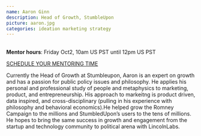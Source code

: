 ```yaml
---
name: Aaron Ginn
description: Head of Growth, StumbleUpon
picture: aaron.jpg
categories: ideation marketing strategy
---
```


<br>
<b>Mentor hours</b>: Friday Oct2, 10am US
PST until 12pm US PST

<a class="button small special"
href="https://aaronginn.youcanbook.me"
target="_blank">SCHEDULE YOUR MENTORING
TIME</a>
</b>

<p>
Currently the Head of Growth at Stumbleupon, Aaron is an expert on growth and has a passion for public policy issues and philosophy. He applies his personal and professional study of people and metaphysics to marketing, product, and entrepreneurship. His approach to markeitng is product driven, data inspired, and cross-disciplinary (pulling in his experience with philosophy and behavioral economics).He helped grow the Romney Campaign to the millions and StumbledUpon’s users to the tens of millions. He hopes to bring the same success in growth and engagement from the startup and technology community to political arena with LincolnLabs.
</p>
